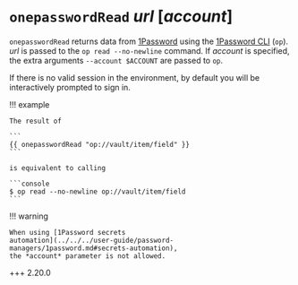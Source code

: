 # `onepasswordRead` *url* [*account*]

`onepasswordRead` returns data from [1Password](https://1password.com/) using
the [1Password CLI](https://developer.1password.com/docs/cli) (`op`). *url* is
passed to the `op read --no-newline` command. If *account* is specified, the
extra arguments `--account $ACCOUNT` are passed to `op`.

If there is no valid session in the environment, by default you will be
interactively prompted to sign in.

!!! example

    The result of

    ```
    {{ onepasswordRead "op://vault/item/field" }}
    ```

    is equivalent to calling

    ```console
    $ op read --no-newline op://vault/item/field
    ```

!!! warning

    When using [1Password secrets
    automation](../../../user-guide/password-managers/1password.md#secrets-automation),
    the *account* parameter is not allowed.

+++ 2.20.0
